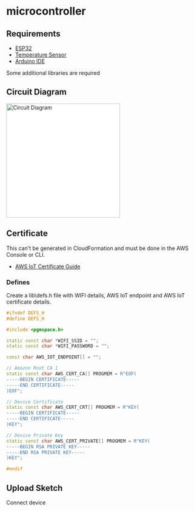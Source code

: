 # microcontroller

## Requirements

- [ESP32](https://www.az-delivery.uk/products/esp32-d1-r32-board)
- [Temperature Sensor](https://thepihut.com/products/waterproof-ds18b20-digital-temperature-sensor-extras)
- [Arduino IDE](https://www.arduino.cc/en/software)

Some additional libraries are required

## Circuit Diagram

<img
  src='../docs/esp32_circuit-diagram.svg'
  raw=true
  alt='Circuit Diagram'
  height="300px"
  width="auto"
  style="background-color: white"
/>

## Certificate

This can't be generated in CloudFormation and must be done in the AWS Console or CLI.

- [AWS IoT Certificate Guide](https://docs.aws.amazon.com/iot/latest/developerguide/device-certs-create.html)

### Defines

Create a lib\defs.h file with WIFI details, AWS IoT endpoint and AWS IoT certificate details.

```cpp
#ifndef DEFS_H
#define DEFS_H

#include <pgmspace.h>

static const char *WIFI_SSID = "";
static const char *WIFI_PASSWORD = "";

const char AWS_IOT_ENDPOINT[] = "";

// Amazon Root CA 1
static const char AWS_CERT_CA[] PROGMEM = R"EOF(
-----BEGIN CERTIFICATE-----
-----END CERTIFICATE-----
)EOF";

// Device Certificate
static const char AWS_CERT_CRT[] PROGMEM = R"KEY(
-----BEGIN CERTIFICATE-----
-----END CERTIFICATE-----
)KEY";

// Device Private Key
static const char AWS_CERT_PRIVATE[] PROGMEM = R"KEY(
-----BEGIN RSA PRIVATE KEY-----
-----END RSA PRIVATE KEY-----
)KEY";

#endif
```

## Upload Sketch

Connect device
